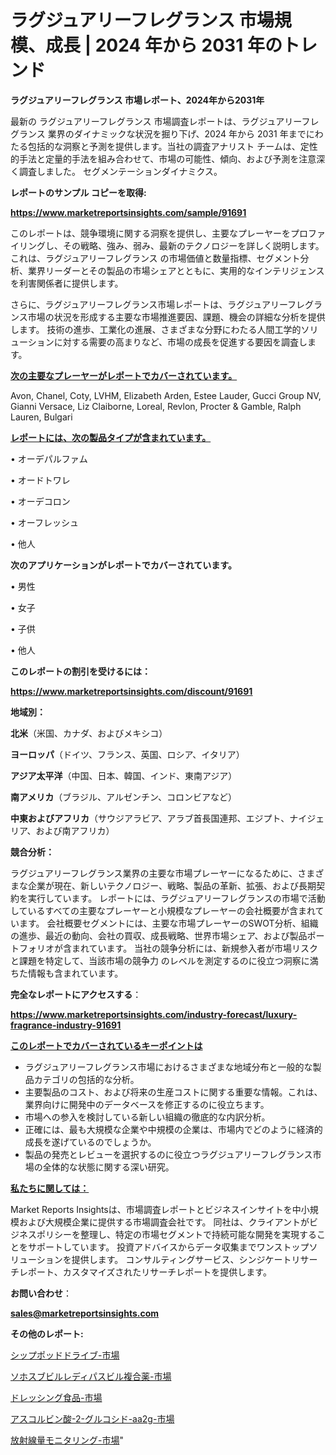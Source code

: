 # ラグジュアリーフレグランス 市場規模、成長 | 2024 年から 2031 年のトレンド

<strong>ラグジュアリーフレグランス 市場レポート、2024年から2031年</strong>

最新の ラグジュアリーフレグランス 市場調査レポートは、ラグジュアリーフレグランス 業界のダイナミックな状況を掘り下げ、2024 年から 2031 年までにわたる包括的な洞察と予測を提供します。当社の調査アナリスト チームは、定性的手法と定量的手法を組み合わせて、市場の可能性、傾向、および予測を注意深く調査しました。 セグメンテーションダイナミクス。



<strong>レポートのサンプル コピーを取得:</strong> <a href=https://www.marketreportsinsights.com/sample/91691>

<strong><u>https://www.marketreportsinsights.com/sample/91691</u></strong></a>

このレポートは、競争環境に関する洞察を提供し、主要なプレーヤーをプロファイリングし、その戦略、強み、弱み、最新のテクノロジーを詳しく説明します。 これは、ラグジュアリーフレグランス の市場価値と数量指標、セグメント分析、業界リーダーとその製品の市場シェアとともに、実用的なインテリジェンスを利害関係者に提供します。

さらに、ラグジュアリーフレグランス市場レポートは、ラグジュアリーフレグランス市場の状況を形成する主要な市場推進要因、課題、機会の詳細な分析を提供します。 技術の進歩、工業化の進展、さまざまな分野にわたる人間工学的ソリューションに対する需要の高まりなど、市場の成長を促進する要因を調査します。



<strong><u>次の主要なプレーヤーがレポートでカバーされています。</u></strong>

Avon, Chanel, Coty, LVHM, Elizabeth Arden, Estee Lauder, Gucci Group NV, Gianni Versace, Liz Claiborne, Loreal, Revlon, Procter & Gamble, Ralph Lauren, Bulgari



<strong><u><b>レポートには、次の製品タイプが含まれています。</b></u></strong>

• オーデパルファム

• オードトワレ

• オーデコロン

• オーフレッシュ

• 他人



<strong><b>次のアプリケーションがレポートでカバーされています。</b></strong>

• 男性

• 女子

• 子供

• 他人



<strong><b>このレポートの割引を受けるには：</b></strong><a href=https://www.marketreportsinsights.com/discount/91691>

<strong><u>https://www.marketreportsinsights.com/discount/91691</u></strong></a>



<strong>地域別：</strong>



<strong>北米</strong>（米国、カナダ、およびメキシコ）



<strong>ヨーロッパ</strong>（ドイツ、フランス、英国、ロシア、イタリア）



<strong>アジア太平洋</strong>（中国、日本、韓国、インド、東南アジア）



<strong>南アメリカ</strong>（ブラジル、アルゼンチン、コロンビアなど）



<strong>中東およびアフリカ</strong>（サウジアラビア、アラブ首長国連邦、エジプト、ナイジェリア、および南アフリカ）



<strong>競合分析：</strong>

ラグジュアリーフレグランス業界の主要な市場プレーヤーになるために、さまざまな企業が現在、新しいテクノロジー、戦略、製品の革新、拡張、および長期契約を実行しています。 レポートには、ラグジュアリーフレグランスの市場で活動しているすべての主要なプレーヤーと小規模なプレーヤーの会社概要が含まれています。 会社概要セグメントには、主要な市場プレーヤーのSWOT分析、組織の進歩、最近の動向、会社の買収、成長戦略、世界市場シェア、および製品ポートフォリオが含まれています。 当社の競争分析には、新規参入者が市場リスクと課題を特定して、当該市場の競争力 のレベルを測定するのに役立つ洞察に満ちた情報も含まれています。



<strong>完全なレポートにアクセスする</strong>：

<a href=https://www.marketreportsinsights.com/industry-forecast/luxury-fragrance-industry-91691>

<strong><u>https://www.marketreportsinsights.com/industry-forecast/luxury-fragrance-industry-91691</u></strong></a>



<strong><u><b>このレポートでカバーされているキーポイントは</b></u></strong>
<ul>
  <li>ラグジュアリーフレグランス市場におけるさまざまな地域分布と一般的な製品カテゴリの包括的な分析。</li>
  <li>主要製品のコスト、および将来の生産コストに関する重要な情報。これは、業界向けに開発中のデータベースを修正するのに役立ちます。</li>
  <li>市場への参入を検討している新しい組織の徹底的な内訳分析。</li>
  <li>正確には、最も大規模な企業や中規模の企業は、市場内でどのように経済的成長を遂げているのでしょうか。</li>
  <li>製品の発売とレビューを選択するのに役立つラグジュアリーフレグランス市場の全体的な状態に関する深い研究。</li>
</ul>


<strong><u><b>私たちに関しては：</b></u></strong>

Market Reports Insightsは、市場調査レポートとビジネスインサイトを中小規模および大規模企業に提供する市場調査会社です。 同社は、クライアントがビジネスポリシーを整理し、特定の市場セグメントで持続可能な開発を実現することをサポートしています。 投資アドバイスからデータ収集までワンストップソリューションを提供します。 コンサルティングサービス、シンジケートリサーチレポート、カスタマイズされたリサーチレポートを提供します。



<strong><b>お問い合わせ</b></strong>：

<a href=mailto:sales@marketreportsinsights.com>

<strong><u>sales@marketreportsinsights.com</u></strong></a>



<strong>その他のレポート:</strong>

<a href=https://www.linkedin.com/pulse/シップポッドドライブ-市場-2023-最新の-cagr-および成長分析-p9uvf/>シップポッドドライブ-市場</a>

<a href=https://www.linkedin.com/pulse/ソホスブビルレディパスビル複合薬-市場-2023-最新の-cagr-および成長分析-1sg2f/>ソホスブビルレディパスビル複合薬-市場</a>

<a href=https://www.linkedin.com/pulse/ドレッシング食品-市場-2023-推進要因と成長機会-2030-pr-news-hub-gz1uf/>ドレッシング食品-市場</a>

<a href=https://www.linkedin.com/pulse/アスコルビン酸-2-グルコシド-aa2g-市場-2023-総利益と主要ベンダー-8yjkf/>アスコルビン酸-2-グルコシド-aa2g-市場</a>

<a href=https://www.linkedin.com/pulse/放射線量モニタリング-市場-2023-競争分析と事業成長-2030-pr-news-hub-froif/>放射線量モニタリング-市場</a>"
